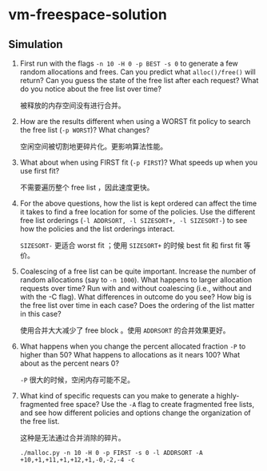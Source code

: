 # vm-freespace-solution

## Simulation

1. First run with the flags `-n 10 -H 0 -p BEST -s 0` to generate a few random allocations and frees. Can you predict what `alloc()/free()` will return? Can you guess the state of the free list after each request? What do you notice about the free list over time?

   被释放的内存空间没有进行合并。

2. How are the results different when using a WORST fit policy to search the free list (`-p WORST`)? What changes?

   空闲空间被切割地更碎片化。更影响算法性能。

3. What about when using FIRST fit (`-p FIRST`)? What speeds up when you use first fit?

   不需要遍历整个 free list ，因此速度更快。

4. For the above questions, how the list is kept ordered can affect the time it takes to find a free location for some of the policies. Use the different free list orderings (`-l ADDRSORT, -l SIZESORT+, -l SIZESORT-`) to see how the policies and the list orderings interact.

    `SIZESORT-` 更适合 worst fit ；使用 `SIZESORT+` 的时候 best fit 和 first fit 等价。

5. Coalescing of a free list can be quite important. Increase the number of random allocations (say to `-n 1000`). What happens to larger allocation requests over time? Run with and without coalescing (i.e., without and with the -C flag). What differences in outcome do you see? How big is the free list over time in each case? Does the ordering of the list matter in this case?

   使用合并大大减少了 free block 。使用 `ADDRSORT` 的合并效果更好。

6. What happens when you change the percent allocated fraction `-P` to higher than 50? What happens to allocations as it nears 100? What about as the percent nears 0?

   `-P` 很大的时候，空闲内存可能不足。

7. What kind of specific requests can you make to generate a highly-fragmented free space? Use the `-A` flag to create fragmented free lists, and see how different policies and options change the organization of the free list.

   这种是无法通过合并消除的碎片。

   ```shell
   ./malloc.py -n 10 -H 0 -p FIRST -s 0 -l ADDRSORT -A +10,+1,+11,+1,+12,+1,-0,-2,-4 -c
   ```